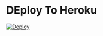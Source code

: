 # DEploy To Heroku
[![Deploy](https://www.herokucdn.com/deploy/button.svg)](https://heroku.com/deploy?template=https://github.com/Nanatsu2370/aaaaa)
